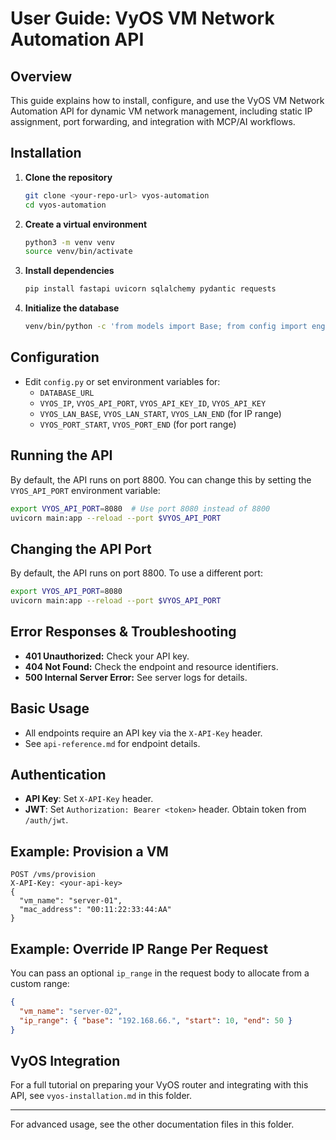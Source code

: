 # User Guide: VyOS VM Network Automation API

## Overview
This guide explains how to install, configure, and use the VyOS VM Network Automation API for dynamic VM network management, including static IP assignment, port forwarding, and integration with MCP/AI workflows.

## Installation
1. **Clone the repository**
   ```bash
   git clone <your-repo-url> vyos-automation
   cd vyos-automation
   ```
2. **Create a virtual environment**
   ```bash
   python3 -m venv venv
   source venv/bin/activate
   ```
3. **Install dependencies**
   ```bash
   pip install fastapi uvicorn sqlalchemy pydantic requests
   ```
4. **Initialize the database**
   ```bash
   venv/bin/python -c 'from models import Base; from config import engine; Base.metadata.create_all(bind=engine)'
   ```

## Configuration
- Edit `config.py` or set environment variables for:
  - `DATABASE_URL`
  - `VYOS_IP`, `VYOS_API_PORT`, `VYOS_API_KEY_ID`, `VYOS_API_KEY`
  - `VYOS_LAN_BASE`, `VYOS_LAN_START`, `VYOS_LAN_END` (for IP range)
  - `VYOS_PORT_START`, `VYOS_PORT_END` (for port range)

## Running the API
By default, the API runs on port 8800. You can change this by setting the `VYOS_API_PORT` environment variable:

```bash
export VYOS_API_PORT=8080  # Use port 8080 instead of 8800
uvicorn main:app --reload --port $VYOS_API_PORT
```

## Changing the API Port
By default, the API runs on port 8800. To use a different port:
```bash
export VYOS_API_PORT=8080
uvicorn main:app --reload --port $VYOS_API_PORT
```

## Error Responses & Troubleshooting
- **401 Unauthorized:** Check your API key.
- **404 Not Found:** Check the endpoint and resource identifiers.
- **500 Internal Server Error:** See server logs for details.

## Basic Usage
- All endpoints require an API key via the `X-API-Key` header.
- See `api-reference.md` for endpoint details.

## Authentication
- **API Key**: Set `X-API-Key` header.
- **JWT**: Set `Authorization: Bearer <token>` header. Obtain token from `/auth/jwt`.

## Example: Provision a VM
```http
POST /vms/provision
X-API-Key: <your-api-key>
{
  "vm_name": "server-01",
  "mac_address": "00:11:22:33:44:AA"
}
```

## Example: Override IP Range Per Request
You can pass an optional `ip_range` in the request body to allocate from a custom range:
```json
{
  "vm_name": "server-02",
  "ip_range": { "base": "192.168.66.", "start": 10, "end": 50 }
}
```

## VyOS Integration
For a full tutorial on preparing your VyOS router and integrating with this API, see `vyos-installation.md` in this folder.

---
For advanced usage, see the other documentation files in this folder.
